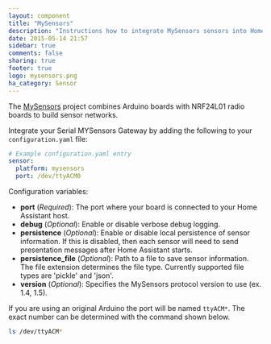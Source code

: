 ```yaml
---
layout: component
title: "MySensors"
description: "Instructions how to integrate MySensors sensors into Home Assistant."
date: 2015-05-14 21:57
sidebar: true
comments: false
sharing: true
footer: true
logo: mysensors.png
ha_category: Sensor
---
```



The [MySensors](https://www.mysensors.org) project combines Arduino boards with NRF24L01 radio boards to build sensor networks.

Integrate your Serial MYSensors Gateway by adding the following to your `configuration.yaml` file:

```yaml
# Example configuration.yaml entry
sensor:
  platform: mysensors
  port: /dev/ttyACM0
```

Configuration variables:

- **port** (*Required*): The port where your board is connected to your Home Assistant host.
- **debug** (*Optional*): Enable or disable verbose debug logging.
- **persistence** (*Optional*): Enable or disable local persistence of sensor information. If this is disabled, then each sensor will need to send presentation messages after Home Assistant starts.
- **persistence_file** (*Optional*): Path to a file to save sensor information. The file extension determines the file type. Currently supported file types are 'pickle' and 'json'.
- **version** (*Optional*): Specifies the MySensors protocol version to use (ex. 1.4, 1.5).

If you are using an original Arduino the port will be named `ttyACM*`. The exact number can be determined with the command shown below.

```bash
ls /dev/ttyACM*
```

